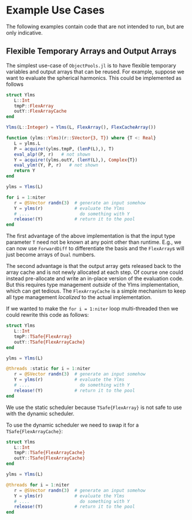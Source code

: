 # Example Use Cases

The following examples contain code that are not intended to run, but are only indicative. 

## Flexible Temporary Arrays and Output Arrays

The simplest use-case of `ObjectPools.jl` is to have flexible temporary variables and output arrays that can be reused. For example, suppose we want to evaluate the spherical harmonics. This could be implemented as follows

```julia 
struct Ylms
   L::Int 
   tmpP::FlexArray
   outY::FlexArrayCache
end

Ylms(L::Integer) = Ylms(L, FlexArray(), FlexCacheArray())

function (ylms::Ylms)(r::SVector{3, T}) where {T <: Real}
   L = ylms.L
   P = acquire!(ylms.tmpP, (lenP(L),), T)
   eval_alp!(P, r)   # not shown
   Y = acquire!(ylms.outY, (lenY(L),), Complex{T})
   eval_ylm!(Y, P, r)   # not shown
   return Y 
end

ylms = Ylms(L)

for i = 1:niter
   r = @SVector randn(3)  # generate an input somehow 
   Y = ylms(r)            # evaluate the Ylms 
   # ....                   do something with Y 
   release!(Y)            # return it to the pool
end 
```

The first advantage of the above implementation is that the input type parameter `T` need not be known at any point other than runtime. E.g., we can now use `ForwardDiff` to differentiate the basis and the `FlexArray`s will just become arrays of `Dual` numbers. 

The second advantage is that the output array gets released back to the array cache and is not newly allocated at each step. Of course one could instead pre-allocate and write an in-place version of the evaluation code. But this requires type management *outside* of the Ylms implementation, which can get tedious. The `FlexArrayCache` is a simple mechanism to keep all type management *localized* to the actual implementation.

If we wanted to make the `for i = 1:niter` loop multi-threaded then we could rewrite this code as follows: 
```julia 
struct Ylms
   L::Int 
   tmpP::TSafe{FlexArray}
   outY::TSafe{FlexArrayCache}
end

ylms = Ylms(L)

@threads :static for i = 1:niter
   r = @SVector randn(3)  # generate an input somehow 
   Y = ylms(r)            # evaluate the Ylms 
   # ....                   do something with Y 
   release!(Y)            # return it to the pool
end 
```
We use the static scheduler because `TSafe{FlexArray}` is not safe to use with the dynamic scheduler. 

To use the dynamic scheduler we need to swap it for a `TSafe{FlexArrayCache}`: 
```julia 
struct Ylms
   L::Int 
   tmpP::TSafe{FlexArrayCache}
   outY::TSafe{FlexArrayCache}
end

ylms = Ylms(L)

@threads for i = 1:niter
   r = @SVector randn(3)  # generate an input somehow 
   Y = ylms(r)            # evaluate the Ylms 
   # ....                   do something with Y 
   release!(Y)            # return it to the pool
end 
```


